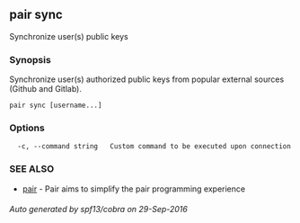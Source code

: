 ## pair sync

Synchronize user(s) public keys

### Synopsis


Synchronize user(s) authorized public keys from popular external sources (Github and Gitlab).

```
pair sync [username...]
```

### Options

```
  -c, --command string   Custom command to be executed upon connection
```

### SEE ALSO
* [pair](pair.md)	 - Pair aims to simplify the pair programming experience

###### Auto generated by spf13/cobra on 29-Sep-2016
